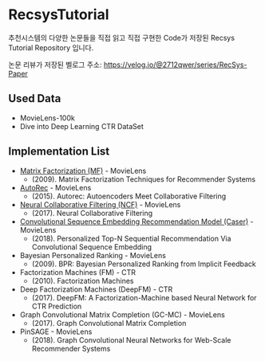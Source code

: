 # RecsysTutorial
추천시스템의 다양한 논문들을 직접 읽고 직접 구현한 Code가 저장된 Recsys Tutorial Repository 입니다.

논문 리뷰가 저장된 벨로그 주소: https://velog.io/@2712qwer/series/RecSys-Paper

## Used Data
- MovieLens-100k
- Dive into Deep Learning CTR DataSet

## Implementation List
- [Matrix Factorization (MF)](https://github.com/SeongBeomLEE/RecsysTutorial/tree/main/MF) - MovieLens
  - (2009). Matrix Factorization Techniques for Recommender Systems
- [AutoRec](https://github.com/SeongBeomLEE/RecsysTutorial/tree/main/AutoRec) - MovieLens
  - (2015). Autorec: Autoencoders Meet Collaborative Filtering
- [Neural Collaborative Filtering (NCF)](https://github.com/SeongBeomLEE/RecsysTutorial/tree/main/NCF) - MovieLens
  - (2017). Neural Collaborative Filtering
- [Convolutional Sequence Embedding Recommendation Model (Caser)](https://github.com/SeongBeomLEE/RecsysTutorial/tree/main/Caser) - MovieLens
  - (2018). Personalized Top-N Sequential Recommendation Via Convolutional Sequence Embedding
- Bayesian Personalized Ranking - MovieLens
  - (2009). BPR: Bayesian Personalized Ranking from Implicit Feedback
- Factorization Machines (FM) - CTR
  - (2010). Factorization Machines
- Deep Factorization Machines (DeepFM) - CTR
  - (2017). DeepFM: A Factorization-Machine based Neural Network for CTR Prediction
- Graph Convolutional Matrix Completion (GC-MC) - MovieLens
  - (2017). Graph Convolutional Matrix Completion
- PinSAGE - MovieLens
  - (2018). Graph Convolutional Neural Networks for Web-Scale Recommender Systems